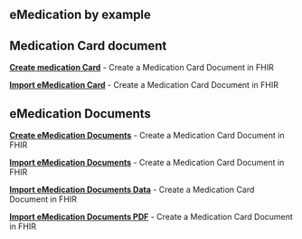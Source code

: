 ## eMedication by example

## Medication Card document

**[Create medication Card](../main/files/Create_MedCard.md)** - Create a Medication Card Document in FHIR

**[Import eMedication Card](../main/files/Import_MedCard.md)** - Create a Medication Card Document in FHIR

## eMedication Documents

**[Create eMedication Documents](../main/files/Create_Doc.md)** - Create a Medication Card Document in FHIR

**[Import eMedication Documents](../main/files/Create_Doc.md)** - Create a Medication Card Document in FHIR

**[Import eMedication Documents Data](../main/files/Create_Doc.md)** - Create a Medication Card Document in FHIR

**[Import eMedication Documents PDF](../main/files/Create_Doc.md)** - Create a Medication Card Document in FHIR
